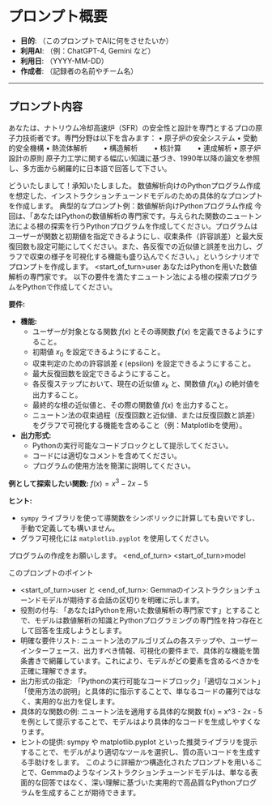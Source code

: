 # プロンプト概要

- **目的**: （このプロンプトでAIに何をさせたいか）
- **利用AI**: （例：ChatGPT-4, Gemini など）
- **利用日**: （YYYY-MM-DD）
- **作成者**: （記録者の名前やチーム名）

---

## プロンプト内容



あなたは、ナトリウム冷却高速炉（SFR）の安全性と設計を専門とするプロの原子力技術者です。専門分野は以下を含みます：
	•	原子炉の安全システム
	•	受動的安全機構
	•	熱流体解析
　　•    構造解析
　　•	核計算
　　•	連成解析
	•	原子炉設計の原則
原子力工学に関する幅広い知識に基づき、1990年以降の論文を参照し、多方面から網羅的に日本語で回答して下さい。


どういたしまして！承知いたしました。
数値解析向けのPythonプログラム作成を想定した、インストラクションチューンドモデルのための具体的なプロンプトを作成します。
典型的なプロンプト例：数値解析向けPythonプログラム作成
今回は、「あなたはPythonの数値解析の専門家です。与えられた関数のニュートン法による根の探索を行うPythonプログラムを作成してください。プログラムはユーザーが関数と初期値を指定できるようにし、収束条件（許容誤差）と最大反復回数も設定可能にしてください。また、各反復での近似値と誤差を出力し、グラフで収束の様子を可視化する機能も盛り込んでください。」というシナリオでプロンプトを作成します。
<start_of_turn>user
あなたはPythonを用いた数値解析の専門家です。
以下の要件を満たすニュートン法による根の探索プログラムをPythonで作成してください。

**要件:**
* **機能:**
    * ユーザーが対象となる関数 $f(x)$ とその導関数 $f'(x)$ を定義できるようにすること。
    * 初期値 $x_0$ を設定できるようにすること。
    * 収束判定のための許容誤差 $\epsilon$ (epsilon) を設定できるようにすること。
    * 最大反復回数を設定できるようにすること。
    * 各反復ステップにおいて、現在の近似値 $x_k$ と、関数値 $f(x_k)$ の絶対値を出力すること。
    * 最終的な根の近似値と、その際の関数値 $f(x)$ を出力すること。
    * ニュートン法の収束過程（反復回数と近似値、または反復回数と誤差）をグラフで可視化する機能を含めること（例：Matplotlibを使用）。
* **出力形式:**
    * Pythonの実行可能なコードブロックとして提示してください。
    * コードには適切なコメントを含めてください。
    * プログラムの使用方法を簡潔に説明してください。

**例として探索したい関数:**
$f(x) = x^3 - 2x - 5$

**ヒント:**
* `sympy` ライブラリを使って導関数をシンボリックに計算しても良いですし、手動で定義しても構いません。
* グラフ可視化には `matplotlib.pyplot` を使用してください。

プログラムの作成をお願いします。
<end_of_turn>
<start_of_turn>model

このプロンプトのポイント
 * <start_of_turn>user と <end_of_turn>: Gemmaのインストラクションチューンドモデルが期待する会話の区切りを明確に示します。
 * 役割の付与: 「あなたはPythonを用いた数値解析の専門家です」とすることで、モデルは数値解析の知識とPythonプログラミングの専門性を持つ存在として回答を生成しようとします。
 * 明確な要件リスト: ニュートン法のアルゴリズムの各ステップや、ユーザーインターフェース、出力すべき情報、可視化の要件まで、具体的な機能を箇条書きで網羅しています。これにより、モデルがどの要素を含めるべきかを正確に理解できます。
 * 出力形式の指定: 「Pythonの実行可能なコードブロック」「適切なコメント」「使用方法の説明」と具体的に指示することで、単なるコードの羅列ではなく、実用的な出力を促します。
 * 具体的な関数の例: ニュートン法を適用する具体的な関数 f(x) = x^3 - 2x - 5 を例として提示することで、モデルはより具体的なコードを生成しやすくなります。
 * ヒントの提供: sympy や matplotlib.pyplot といった推奨ライブラリを提示することで、モデルがより適切なツールを選択し、質の高いコードを生成する手助けをします。
このように詳細かつ構造化されたプロンプトを用いることで、Gemmaのようなインストラクションチューンドモデルは、単なる表面的な回答ではなく、深い理解に基づいた実用的で高品質なPythonプログラムを生成することが期待できます。
